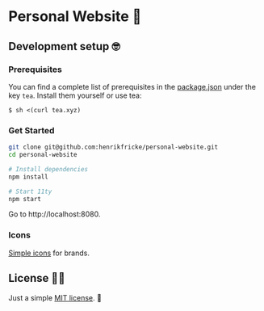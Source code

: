 # Personal Website 👋

## Development setup 🤓

### Prerequisites

You can find a complete list of prerequisites in the [package.json](./package.json) under the key `tea`. Install them yourself or use tea:

```
$ sh <(curl tea.xyz)
```

### Get Started

```sh
git clone git@github.com:henrikfricke/personal-website.git
cd personal-website

# Install dependencies
npm install

# Start 11ty
npm start
```

Go to http://localhost:8080.

### Icons

[Simple icons](https://simpleicons.org/) for brands.

## License 👩‍⚖️

Just a simple [MIT license](./LICENSE). 🤷
